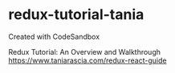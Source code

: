 # redux-tutorial-tania
Created with CodeSandbox

Redux Tutorial: An Overview and Walkthrough
https://www.taniarascia.com/redux-react-guide
